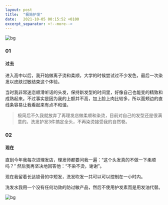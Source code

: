 ```yaml
---
layout: post
title:  "极简护发"
date:   2021-10-05 00:15:52 +0100
excerpt_separator: <!--more-->
---
```

![bg](https://blog.dosth.cool/assets/img/8.png)

<!--more-->


### 01

#### 过去

进入高中以后，我开始做离子烫和柔顺，大学的时候尝试过不少发色，最后一次染发以皮肤过敏结束这个体验。

当时我非常迷恋顺滑听话的头发，保持新发型的时间里，好像自己也能变的精致和成熟起来。不过事实是因为我的上额并不高，加上脸上肉比较多，所以面颊边的直线条容易让我看起来有点不和谐。

> 极简后不久我就放弃了再理发店做柔顺和染烫，目前对自己的发型还是很满意的。洗发护发3件搞定全头，不再染烫接受我的自然卷。


### 02

#### 现在

直到今年我每次进理发店，理发师都要问我一遍：“这个头发真的不做一下柔顺吗？”
然后我再坚决地回答他：“不染不烫，谢谢”。

现在我留着长达锁骨的中短发，洗发吹发一共可以可以控制在一小时内。

洗发水我用一个没有任何功效的防过敏产品，然后不使用护发素而是用发油代替。

![bg](https://blog.dosth.cool/assets/img/end.png)
